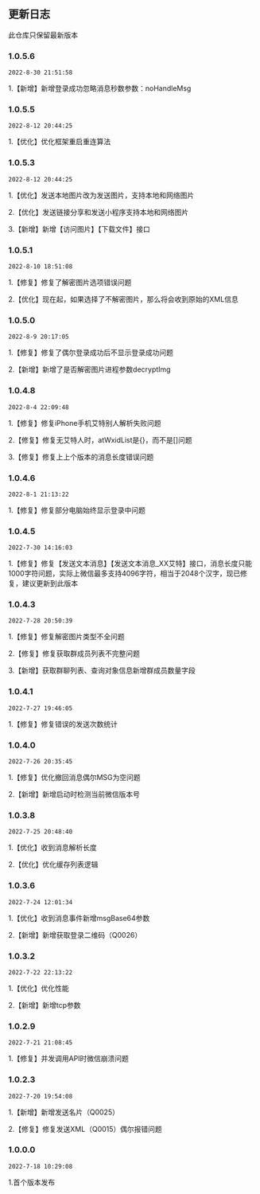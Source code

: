 ## 更新日志

此仓库只保留最新版本

### 1.0.5.6

`2022-8-30 21:51:58`

1.【新增】新增登录成功忽略消息秒数参数：noHandleMsg

### 1.0.5.5

`2022-8-12 20:44:25`

1.【优化】优化框架重启重连算法

### 1.0.5.3

`2022-8-12 20:44:25`

1.【优化】发送本地图片改为发送图片，支持本地和网络图片

2.【优化】发送链接分享和发送小程序支持本地和网络图片

3.【新增】新增【访问图片】【下载文件】接口

### 1.0.5.1

`2022-8-10 18:51:08`

1.【修复】修复了解密图片选项错误问题

2.【优化】现在起，如果选择了不解密图片，那么将会收到原始的XML信息

### 1.0.5.0

`2022-8-9 20:17:05`

1.【修复】修复了偶尔登录成功后不显示登录成功问题

2.【新增】新增了是否解密图片进程参数decryptImg

### 1.0.4.8

`2022-8-4 22:09:48`

1.【修复】修复iPhone手机艾特别人解析失败问题

2.【修复】修复无艾特人时，atWxidList是\{\}，而不是\[\]问题

3.【修复】修复上上个版本的消息长度错误问题



### 1.0.4.6

`2022-8-1 21:13:22`

1.【修复】修复部分电脑始终显示登录中问题


### 1.0.4.5

`2022-7-30 14:16:03`

1.【修复】修复【发送文本消息】【发送文本消息_XX艾特】接口，消息长度只能1000字符问题，实际上微信最多支持4096字符，相当于2048个汉字，现已修复，建议更新到此版本


### 1.0.4.3

`2022-7-28 20:50:39`

1.【修复】修复解密图片类型不全问题

2.【修复】修复获取群成员列表不完整问题

3.【新增】获取群聊列表、查询对象信息新增群成员数量字段


### 1.0.4.1

`2022-7-27 19:46:05`

1.【修复】修复错误的发送次数统计

### 1.0.4.0

`2022-7-26 20:35:45`

1.【修复】优化撤回消息偶尔MSG为空问题

2.【新增】新增启动时检测当前微信版本号

### 1.0.3.8

`2022-7-25 20:48:40`

1.【优化】收到消息解析长度

2.【优化】优化缓存列表逻辑

### 1.0.3.6

`2022-7-24 12:01:34`

1.【优化】收到消息事件新增msgBase64参数

2.【新增】新增获取登录二维码（Q0026）

### 1.0.3.2

`2022-7-22 22:13:22`

1.【优化】优化性能

2.【新增】新增tcp参数

### 1.0.2.9

`2022-7-21 21:08:45`

1.【修复】并发调用API时微信崩溃问题

### 1.0.2.3

`2022-7-20 19:54:08`

1.【新增】新增发送名片（Q0025）

2.【修复】修复发送XML（Q0015）偶尔报错问题

### 1.0.0.0

`2022-7-18 10:29:08`

1.首个版本发布
